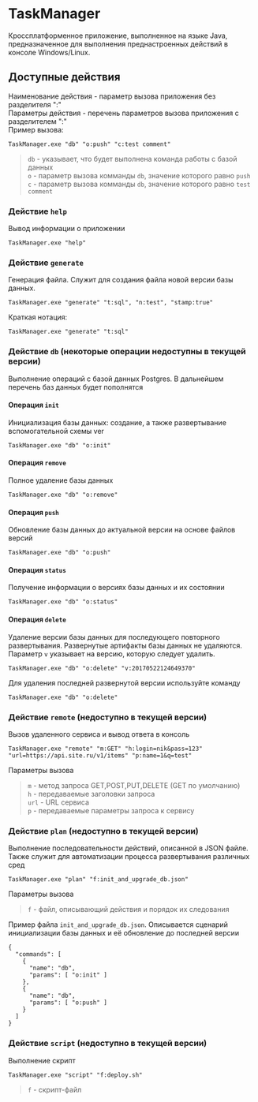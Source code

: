 # TaskManager
Кроссплатформенное приложение, выполненное на языке Java, предназначенное для выполнения преднастроенных действий в консоле Windows/Linux. 
## Доступные действия
Наименование действия - параметр вызова приложения без разделителя ":"   
Параметры действия - перечень параметров вызова приложения с разделителем ":"   
Пример вызова:
```
TaskManager.exe "db" "o:push" "c:test comment"
```
>`db` - указывает, что будет выполнена команда работы с базой данных  
>`o` - параметр вызова комманды `db`, значение которого равно `push`  
>`c` - параметр вызова комманды `db`, значение которого равно `test comment`  
### Действие `help`
Вывод информации о приложении
```
TaskManager.exe "help"
```
### Действие `generate`
Генерация файла. Служит для создания файла новой версии базы данных.
```
TaskManager.exe "generate" "t:sql", "n:test", "stamp:true"
```
 Краткая нотация:
```
TaskManager.exe "generate" "t:sql"
```
### Действие `db` (некоторые операции недоступны в текущей версии)
Выполнение операций с базой данных Postgres. В дальнейшем перечень баз данных будет пополнятся
#### Операция `init`
Инициализация базы данных: создание, а также развертывание вспомогательной схемы ver
```
TaskManager.exe "db" "o:init"
```
#### Операция `remove`
Полное удаление базы данных
```
TaskManager.exe "db" "o:remove"
```
#### Операция `push`
Обновление базы данных до актуальной версии на основе файлов версий
```
TaskManager.exe "db" "o:push"
```
#### Операция `status`
Получение информации о версиях базы данных и их состоянии
```
TaskManager.exe "db" "o:status"
```
#### Операция `delete`
Удаление версии базы данных для последующего повторного развертывания. Развернутые артифакты базы данных не удаляются. Параметр `v` указывает на версию, которую следует удалить.
```
TaskManager.exe "db" "o:delete" "v:20170522124649370"
```
Для удаления последней развернутой версии используйте команду
```
TaskManager.exe "db" "o:delete"
```
### Действие `remote` (недоступно в текущей версии)
Вызов удаленного сервиса и вывод ответа в консоль
```
TaskManager.exe "remote" "m:GET" "h:login=nik&pass=123" "url=https://api.site.ru/v1/items" "p:name=1&q=test"
```
Параметры вызова   
>`m` - метод запроса GET,POST,PUT,DELETE (GET по умолчанию)   
>`h` - передаваемые заголовки запроса   
>`url` - URL сервиса  
>`p` - передаваемые параметры запроса к сервису  
### Действие `plan` (недоступно в текущей версии)
Выполнение последовательности действий, описанной в JSON файле. Также служит для автоматизации процесса развертывания различных сред
```
TaskManager.exe "plan" "f:init_and_upgrade_db.json"
```
Параметры вызова   
>`f` - файл, описывающий действия и порядок их следования   

Пример файла `init_and_upgrade_db.json`. Описывается сценарий инициализации базы данных и её обновление до последней версии
```
{
  "commands": [
    {
      "name": "db",
      "params": [ "o:init" ]
    },
    {
      "name": "db",
      "params": [ "o:push" ]
    }
  ]
}
```
### Действие `script` (недоступно в текущей версии)
Выполнение скрипт
```
TaskManager.exe "script" "f:deploy.sh"
```
>`f` - скрипт-файл 